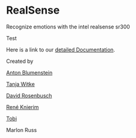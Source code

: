 # RealSense
Recognize emotions with the intel realsense sr300

Test

Here is a link to our <a href="https://cdn.rawgit.com/TheRDavid/RealSense/17acd8c4/docs/doc.html">detailed Documentation</a>.

Created by

<p><a href="https://github.com/AntonBlumenstein">Anton Blumenstein</a></p>
<p><a href="https://github.com/tanjaU29798">Tanja Witke</a></p>
<p><a href="https://github.com/TheRDavid">David Rosenbusch</a></p>
<p><a href="https://github.com/Oblitus">René Knierim</a></p>
<p><a href="https://github.com/Street3">Tobi</a></p>
<p>Marlon Russ</p>
